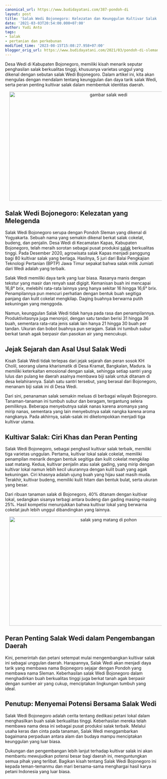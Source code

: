 ```yaml
---
canonical_url: https://www.budidayatani.com/387-pondoh-di
layout: post
title: 'Salak Wedi Bojonegoro: Kelezatan dan Keunggulan Kultivar Salak Terbaik'
date: '2021-03-03T20:54:00.000+07:00'
author: Yudi Anto
tags:
- Salak
- pertanian dan perkebunan
modified_time: '2023-08-15T15:08:27.958+07:00'
blogger_orig_url: https://www.budidayatani.com/2021/03/pondoh-di-sleman-wedi-di-bojonegoro.html
---
```


<p>Desa Wedi di Kabupaten Bojonegoro, memiliki kisah menarik seputar penghasilan salak berkualitas tinggi, khususnya varietas unggul yang dikenal dengan sebutan salak Wedi Bojonegoro. Dalam artikel ini, kita akan mengulas dengan mendalam tentang keunggulan dan daya tarik salak Wedi, serta peran penting kultivar salak dalam membentuk identitas daerah.</p><div class="separator" style="clear: both; text-align: center;"><a href="https://blogger.googleusercontent.com/img/b/R29vZ2xl/AVvXsEi8UFgPr6VUtz3ih2ybPyRQWiAH-ofeAwAbiYZhwosryjT6VKk2S3u5455twaV1yzmfY862MdlD3AiqCB9meTHp0XPYhQg-u0iY8HwzNlBQruh3ptbbDVObR4e-nYnTJdaQrLjKAd8mEK4CstLe4EnVrbnQUJsedrH5T2y8p76CPrJFtYsCax-bmQUs4lOL/s2133/bojonegoro.jpg" imageanchor="1" style="margin-left: 1em; margin-right: 1em;"><img alt="gambar salak wedi" border="0" data-original-height="1200" data-original-width="2133" height="360" src="https://blogger.googleusercontent.com/img/b/R29vZ2xl/AVvXsEi8UFgPr6VUtz3ih2ybPyRQWiAH-ofeAwAbiYZhwosryjT6VKk2S3u5455twaV1yzmfY862MdlD3AiqCB9meTHp0XPYhQg-u0iY8HwzNlBQruh3ptbbDVObR4e-nYnTJdaQrLjKAd8mEK4CstLe4EnVrbnQUJsedrH5T2y8p76CPrJFtYsCax-bmQUs4lOL/w640-h360/bojonegoro.jpg" width="640" /></a></div><h2>Salak Wedi Bojonegoro: Kelezatan yang Melegenda</h2><p>Salak Wedi Bojonegoro serupa dengan Pondoh Sleman yang dikenal di Yogyakarta. Sebuah nama yang semakin dikenal berkat salak cokelat, budeng, dan penjalin. Desa Wedi di Kecamatan Kapas, Kabupaten Bojonegoro, telah meraih sorotan sebagai pusat produksi <a href="https://www.budidayatani.com/search/label/Salak">salak</a> berkualitas tinggi. Pada Desember 2020, agrowisata salak Kapas menjadi panggung bagi 80 kultivar salak yang berlaga. Hasilnya, 5 juri dari Balai Pengkajian Teknologi Pertanian (BPTP) Jawa Timur sepakat bahwa salak milik Jumiati dari Wedi adalah yang terbaik.</p><p>Salak Wedi memiliki daya tarik yang luar biasa. Rasanya manis dengan tekstur yang masir dan renyah saat digigit. Kemanisan buah ini mencapai 16,8° brix, melebihi rata-rata lainnya yang hanya sekitar 16 hingga 16,6° brix. Penampilannya pun mencuri perhatian dengan bentuk buah segitiga panjang dan kulit cokelat mengkilap. Daging buahnya berwarna putih kekuningan yang menggoda.</p><p>Namun, keunggulan Salak Wedi tidak hanya pada rasa dan penampilannya. Produktivitasnya juga menonjol, dengan satu tandan berisi 31 hingga 36 buah, sementara rata-rata jenis salak lain hanya 21 hingga 30 buah per tandan. Ukuran dan bobot buahnya pun seragam. Salak ini tumbuh subur berkat tanah agak berpasir dan pasokan air yang mencukupi.</p><h2>Jejak Sejarah dan Asal Usul Salak Wedi</h2><p>Kisah Salak Wedi tidak terlepas dari jejak sejarah dan peran sosok KH Cholil, seorang ulama kharismatik di Desa Kramat, Bangkalan, Madura. Ia memiliki keterkaitan emosional dengan salak, sehingga setiap santri yang lulus dan pulang ke daerah asalnya membawa biji salak untuk ditanam di desa kelahirannya. Salah satu santri tersebut, yang berasal dari Bojonegoro, menanam biji salak ini di Desa Wedi.</p><p>Dari sini, penanaman salak semakin meluas di berbagai wilayah Bojonegoro. Tanaman-tanaman ini tumbuh subur dan beragam, tergantung selera pemiliknya. Beberapa menyebutnya salak nanas karena aromanya yang mirip nanas, sementara yang lain menyebutnya salak nangka karena aroma nangkanya. Pada akhirnya, salak-salak ini dikelompokkan menjadi tiga kultivar utama.</p><h2>Kultivar Salak: Ciri Khas dan Peran Penting</h2><p>Salak Wedi Bojonegoro, sebagai penghasil kultivar salak terbaik, memiliki tiga varietas unggulan. Pertama, kultivar lokal salak cokelat, memiliki penampilan menarik dengan bentuk segitiga dan kulit cokelat mengkilap saat matang. Kedua, kultivar penjalin atau salak gading, yang mirip dengan kultivar lokal namun lebih kecil ukurannya dengan kulit buah yang agak kekuningan. Ciri khasnya adalah ujung buah yang hijau saat masih muda. Terakhir, kultivar budeng, memiliki kulit hitam dan bentuk bulat, serta ukuran yang besar.</p><p>Dari ribuan tanaman salak di Bojonegoro, 40% ditanam dengan kultivar lokal, sedangkan sisanya terbagi antara budeng dan gading masing-masing 25%. Hasil kompetisi menunjukkan bahwa kultivar lokal yang berwarna cokelat jauh lebih unggul dibandingkan yang lainnya.</p><div class="separator" style="clear: both; text-align: center;"><a href="https://blogger.googleusercontent.com/img/b/R29vZ2xl/AVvXsEgsG-o-1j26MG3WcHD--SHJNToLu5iYBOEHzVSexrKkFemQydSIoehRE8BcRLOmREO-uXf8iZT0XEhgVG_2KjiWYasyCL4jm4-3z0SNxw95CH3ZLpoh50BXoI8T2cN88DCJEyOW-PiZfAfWjIU7MnJd0NIheLcM7p6wAha8EUA-B5oVo9B6HQ3sAMixD3Yc/s2133/salak(2).jpg" imageanchor="1" style="margin-left: 1em; margin-right: 1em;"><img alt="salak yang matang di pohon" border="0" data-original-height="1200" data-original-width="2133" height="360" src="https://blogger.googleusercontent.com/img/b/R29vZ2xl/AVvXsEgsG-o-1j26MG3WcHD--SHJNToLu5iYBOEHzVSexrKkFemQydSIoehRE8BcRLOmREO-uXf8iZT0XEhgVG_2KjiWYasyCL4jm4-3z0SNxw95CH3ZLpoh50BXoI8T2cN88DCJEyOW-PiZfAfWjIU7MnJd0NIheLcM7p6wAha8EUA-B5oVo9B6HQ3sAMixD3Yc/w640-h360/salak(2).jpg" width="640" /></a></div><h2>Peran Penting Salak Wedi dalam Pengembangan Daerah</h2><p>Kini, pemerintah dan petani setempat mulai mengembangkan kultivar salak ini sebagai unggulan daerah. Harapannya, Salak Wedi akan menjadi daya tarik yang membawa nama Bojonegoro sejajar dengan Pondoh yang membawa nama Sleman. Keberhasilan salak Wedi Bojonegoro dalam menghadirkan buah berkualitas tinggi juga berkat tanah agak berpasir dengan sumber air yang cukup, menciptakan lingkungan tumbuh yang ideal.</p><h2>Penutup: Menyemai Potensi Bersama Salak Wedi</h2><p>Salak Wedi Bojonegoro adalah cerita tentang dedikasi petani lokal dalam menghasilkan buah salak berkualitas tinggi. Keberhasilan mereka telah membawa nama desa ini sebagai pusat produksi salak terbaik. Melalui usaha keras dan cinta pada tanaman, Salak Wedi menggambarkan bagaimana perpaduan antara alam dan budaya mampu menciptakan keunggulan yang luar biasa.</p><p>Dukungan dan pengembangan lebih lanjut terhadap kultivar salak ini akan membantu mewujudkan potensi besar bagi daerah ini, menguntungkan semua pihak yang terlibat. Bagikan kisah tentang Salak Wedi Bojonegoro ini kepada teman-temanmu dan mari bersama-sama menghargai hasil karya petani Indonesia yang luar biasa.</p>